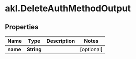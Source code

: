 # akl.DeleteAuthMethodOutput

## Properties

Name | Type | Description | Notes
------------ | ------------- | ------------- | -------------
**name** | **String** |  | [optional] 


